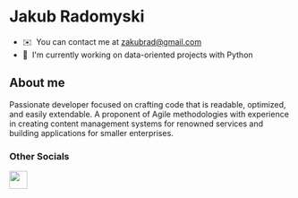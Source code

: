 Jakub Radomyski
================================
* ✉️  You can contact me at [zakubrad@gmail.com](mailto:zakubrad@gmail.com)
* 🚀  I'm currently working on data-oriented projects with Python

## About me
Passionate developer focused on crafting code that is readable, optimized, and easily extendable. 
A proponent of Agile methodologies with experience in creating content management systems for renowned services and building applications for smaller enterprises.


### Other Socials
 <a href="https://www.linkedin.com/in/jakubradomyski" target="_blank" rel="noreferrer"> <picture> <source media="(prefers-color-scheme: dark)" srcset="https://raw.githubusercontent.com/danielcranney/readme-generator/main/public/icons/socials/linkedin-dark.svg" /> <source media="(prefers-color-scheme: light)" srcset="https://raw.githubusercontent.com/danielcranney/readme-generator/main/public/icons/socials/linkedin.svg" /> <img src="https://raw.githubusercontent.com/danielcranney/readme-generator/main/public/icons/socials/linkedin.svg" width="32" height="32" /> </picture> </a></p>


